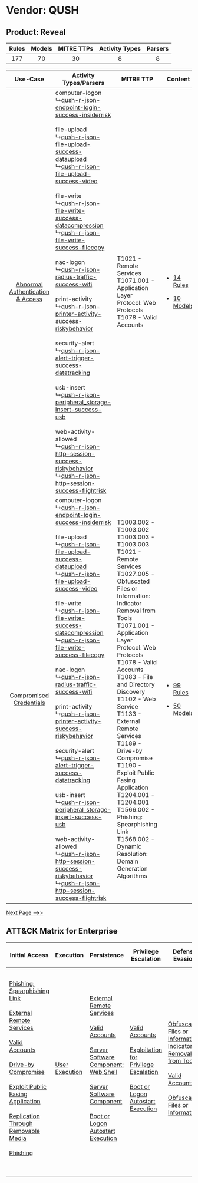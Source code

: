 Vendor: QUSH
============
Product: Reveal
---------------
| Rules | Models | MITRE TTPs | Activity Types | Parsers |
|:-----:|:------:|:----------:|:--------------:|:-------:|
|  177  |   70   |     30     |       8        |    8    |

|    Use-Case    | Activity Types/Parsers    | MITRE TTP    | Content    |
|:----:| ---- | ---- | ---- |
| [Abnormal Authentication & Access](../../../UseCases/uc_abnormal_authentication_&_access.md) |  computer-logon<br> ↳[qush-r-json-endpoint-login-success-insiderrisk](Ps/pC_qushrjsonendpointloginsuccessinsiderrisk.md)<br><br> file-upload<br> ↳[qush-r-json-file-upload-success-dataupload](Ps/pC_qushrjsonfileuploadsuccessdataupload.md)<br> ↳[qush-r-json-file-upload-success-video](Ps/pC_qushrjsonfileuploadsuccessvideo.md)<br><br> file-write<br> ↳[qush-r-json-file-write-success-datacompression](Ps/pC_qushrjsonfilewritesuccessdatacompression.md)<br> ↳[qush-r-json-file-write-success-filecopy](Ps/pC_qushrjsonfilewritesuccessfilecopy.md)<br><br> nac-logon<br> ↳[qush-r-json-radius-traffic-success-wifi](Ps/pC_qushrjsonradiustrafficsuccesswifi.md)<br><br> print-activity<br> ↳[qush-r-json-printer-activity-success-riskybehavior](Ps/pC_qushrjsonprinteractivitysuccessriskybehavior.md)<br><br> security-alert<br> ↳[qush-r-json-alert-trigger-success-datatracking](Ps/pC_qushrjsonalerttriggersuccessdatatracking.md)<br><br> usb-insert<br> ↳[qush-r-json-peripheral_storage-insert-success-usb](Ps/pC_qushrjsonperipheral_storageinsertsuccessusb.md)<br><br> web-activity-allowed<br> ↳[qush-r-json-http-session-success-riskybehavior](Ps/pC_qushrjsonhttpsessionsuccessriskybehavior.md)<br> ↳[qush-r-json-http-session-success-flightrisk](Ps/pC_qushrjsonhttpsessionsuccessflightrisk.md)<br> | T1021 - Remote Services<br>T1071.001 - Application Layer Protocol: Web Protocols<br>T1078 - Valid Accounts<br>    | [<ul><li>14 Rules</li></ul><ul><li>10 Models</li></ul>](RM/r_m_qush_reveal_Abnormal_Authentication_&_Access.md) |
|          [Compromised Credentials](../../../UseCases/uc_compromised_credentials.md)          |  computer-logon<br> ↳[qush-r-json-endpoint-login-success-insiderrisk](Ps/pC_qushrjsonendpointloginsuccessinsiderrisk.md)<br><br> file-upload<br> ↳[qush-r-json-file-upload-success-dataupload](Ps/pC_qushrjsonfileuploadsuccessdataupload.md)<br> ↳[qush-r-json-file-upload-success-video](Ps/pC_qushrjsonfileuploadsuccessvideo.md)<br><br> file-write<br> ↳[qush-r-json-file-write-success-datacompression](Ps/pC_qushrjsonfilewritesuccessdatacompression.md)<br> ↳[qush-r-json-file-write-success-filecopy](Ps/pC_qushrjsonfilewritesuccessfilecopy.md)<br><br> nac-logon<br> ↳[qush-r-json-radius-traffic-success-wifi](Ps/pC_qushrjsonradiustrafficsuccesswifi.md)<br><br> print-activity<br> ↳[qush-r-json-printer-activity-success-riskybehavior](Ps/pC_qushrjsonprinteractivitysuccessriskybehavior.md)<br><br> security-alert<br> ↳[qush-r-json-alert-trigger-success-datatracking](Ps/pC_qushrjsonalerttriggersuccessdatatracking.md)<br><br> usb-insert<br> ↳[qush-r-json-peripheral_storage-insert-success-usb](Ps/pC_qushrjsonperipheral_storageinsertsuccessusb.md)<br><br> web-activity-allowed<br> ↳[qush-r-json-http-session-success-riskybehavior](Ps/pC_qushrjsonhttpsessionsuccessriskybehavior.md)<br> ↳[qush-r-json-http-session-success-flightrisk](Ps/pC_qushrjsonhttpsessionsuccessflightrisk.md)<br> | T1003.002 - T1003.002<br>T1003.003 - T1003.003<br>T1021 - Remote Services<br>T1027.005 - Obfuscated Files or Information: Indicator Removal from Tools<br>T1071.001 - Application Layer Protocol: Web Protocols<br>T1078 - Valid Accounts<br>T1083 - File and Directory Discovery<br>T1102 - Web Service<br>T1133 - External Remote Services<br>T1189 - Drive-by Compromise<br>T1190 - Exploit Public Fasing Application<br>T1204.001 - T1204.001<br>T1566.002 - Phishing: Spearphishing Link<br>T1568.002 - Dynamic Resolution: Domain Generation Algorithms<br> | [<ul><li>99 Rules</li></ul><ul><li>50 Models</li></ul>](RM/r_m_qush_reveal_Compromised_Credentials.md)          |
[Next Page -->>](2_ds_qush_reveal.md)

ATT&CK Matrix for Enterprise
----------------------------
| Initial Access                                                                                                                                                                                                                                                                                                                                                                                                                                                                                                                                           | Execution                                                           | Persistence                                                                                                                                                                                                                                                                                                                                                                                                       | Privilege Escalation                                                                                                                                                                                                                                | Defense Evasion                                                                                                                                                                                                                                                               | Credential Access                                                          | Discovery                                                                         | Lateral Movement                                                                                                                                                                                                                        | Collection                                                            | Command and Control                                                                                                                                                                                                                                                                                                                                                                                                                                                                                                                                                        | Exfiltration                                                                                                                                                                                                                                                                                                                                                                                                                                                                                    | Impact                                                                                                                                                |
| -------------------------------------------------------------------------------------------------------------------------------------------------------------------------------------------------------------------------------------------------------------------------------------------------------------------------------------------------------------------------------------------------------------------------------------------------------------------------------------------------------------------------------------------------------- | ------------------------------------------------------------------- | ----------------------------------------------------------------------------------------------------------------------------------------------------------------------------------------------------------------------------------------------------------------------------------------------------------------------------------------------------------------------------------------------------------------- | --------------------------------------------------------------------------------------------------------------------------------------------------------------------------------------------------------------------------------------------------- | ----------------------------------------------------------------------------------------------------------------------------------------------------------------------------------------------------------------------------------------------------------------------------- | -------------------------------------------------------------------------- | --------------------------------------------------------------------------------- | --------------------------------------------------------------------------------------------------------------------------------------------------------------------------------------------------------------------------------------- | --------------------------------------------------------------------- | -------------------------------------------------------------------------------------------------------------------------------------------------------------------------------------------------------------------------------------------------------------------------------------------------------------------------------------------------------------------------------------------------------------------------------------------------------------------------------------------------------------------------------------------------------------------------- | ----------------------------------------------------------------------------------------------------------------------------------------------------------------------------------------------------------------------------------------------------------------------------------------------------------------------------------------------------------------------------------------------------------------------------------------------------------------------------------------------- | ----------------------------------------------------------------------------------------------------------------------------------------------------- |
| [Phishing: Spearphishing Link](https://attack.mitre.org/techniques/T1566/002)<br><br>[External Remote Services](https://attack.mitre.org/techniques/T1133)<br><br>[Valid Accounts](https://attack.mitre.org/techniques/T1078)<br><br>[Drive-by Compromise](https://attack.mitre.org/techniques/T1189)<br><br>[Exploit Public Fasing Application](https://attack.mitre.org/techniques/T1190)<br><br>[Replication Through Removable Media](https://attack.mitre.org/techniques/T1091)<br><br>[Phishing](https://attack.mitre.org/techniques/T1566)<br><br> | [User Execution](https://attack.mitre.org/techniques/T1204)<br><br> | [External Remote Services](https://attack.mitre.org/techniques/T1133)<br><br>[Valid Accounts](https://attack.mitre.org/techniques/T1078)<br><br>[Server Software Component: Web Shell](https://attack.mitre.org/techniques/T1505/003)<br><br>[Server Software Component](https://attack.mitre.org/techniques/T1505)<br><br>[Boot or Logon Autostart Execution](https://attack.mitre.org/techniques/T1547)<br><br> | [Valid Accounts](https://attack.mitre.org/techniques/T1078)<br><br>[Exploitation for Privilege Escalation](https://attack.mitre.org/techniques/T1068)<br><br>[Boot or Logon Autostart Execution](https://attack.mitre.org/techniques/T1547)<br><br> | [Obfuscated Files or Information: Indicator Removal from Tools](https://attack.mitre.org/techniques/T1027/005)<br><br>[Valid Accounts](https://attack.mitre.org/techniques/T1078)<br><br>[Obfuscated Files or Information](https://attack.mitre.org/techniques/T1027)<br><br> | [OS Credential Dumping](https://attack.mitre.org/techniques/T1003)<br><br> | [File and Directory Discovery](https://attack.mitre.org/techniques/T1083)<br><br> | [Remote Services](https://attack.mitre.org/techniques/T1021)<br><br>[Replication Through Removable Media](https://attack.mitre.org/techniques/T1091)<br><br>[Internal Spearphishing](https://attack.mitre.org/techniques/T1534)<br><br> | [Email Collection](https://attack.mitre.org/techniques/T1114)<br><br> | [Web Service](https://attack.mitre.org/techniques/T1102)<br><br>[Application Layer Protocol: Web Protocols](https://attack.mitre.org/techniques/T1071/001)<br><br>[Dynamic Resolution](https://attack.mitre.org/techniques/T1568)<br><br>[Dynamic Resolution: Domain Generation Algorithms](https://attack.mitre.org/techniques/T1568/002)<br><br>[Proxy: Multi-hop Proxy](https://attack.mitre.org/techniques/T1090/003)<br><br>[Application Layer Protocol](https://attack.mitre.org/techniques/T1071)<br><br>[Proxy](https://attack.mitre.org/techniques/T1090)<br><br> | [Exfiltration Over Physical Medium: Exfiltration over USB](https://attack.mitre.org/techniques/T1052/001)<br><br>[Exfiltration Over C2 Channel](https://attack.mitre.org/techniques/T1041)<br><br>[Exfiltration Over Physical Medium](https://attack.mitre.org/techniques/T1052)<br><br>[Exfiltration Over Web Service: Exfiltration to Cloud Storage](https://attack.mitre.org/techniques/T1567/002)<br><br>[Exfiltration Over Web Service](https://attack.mitre.org/techniques/T1567)<br><br> | [Resource Hijacking](https://attack.mitre.org/techniques/T1496)<br><br>[Data Encrypted for Impact](https://attack.mitre.org/techniques/T1486)<br><br> |